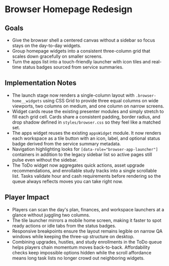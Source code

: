 # Browser Homepage Redesign

## Goals
- Give the browser shell a centered canvas without a sidebar so focus stays on the day-to-day widgets.
- Group homepage widgets into a consistent three-column grid that scales down gracefully on smaller screens.
- Turn the apps list into a touch-friendly launcher with icon tiles and real-time status badges sourced from service summaries.

## Implementation Notes
- The launch stage now renders a single-column layout with `.browser-home__widgets` using CSS Grid to provide three equal columns on wide viewports, two columns on medium, and one column on narrow screens.
- Widget cards reuse the existing presenter modules and simply stretch to fill each grid cell. Cards share a consistent padding, border radius, and drop shadow defined in `styles/browser.css` so they feel like a matched set.
- The apps widget reuses the existing `appsWidget` module. It now renders each workspace as a tile button with an icon, label, and optional status badge derived from the service summary metadata.
- Navigation highlighting looks for `[data-role="browser-app-launcher"]` containers in addition to the legacy sidebar list so active pages still pulse even without the sidebar.
- The ToDo widget now aggregates quick actions, asset upgrade recommendations, and enrollable study tracks into a single scrollable list. Tasks validate hour and cash requirements before rendering so the queue always reflects moves you can take right now.

## Player Impact
- Players can scan the day's plan, finances, and workspace launchers at a glance without juggling two columns.
- The tile launcher mirrors a mobile home screen, making it faster to spot ready actions or idle tabs from the status badges.
- Responsive breakpoints ensure the layout remains legible on narrow QA windows while keeping the three-up structure on desktop.
- Combining upgrades, hustles, and study enrollments in the ToDo queue helps players chain momentum moves back-to-back. Affordability checks keep impossible options hidden while the scroll affordance means long task lists no longer crowd out neighboring widgets.
